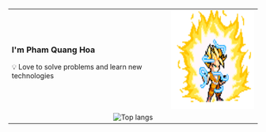 <table border="0">
  <tr>
    <td>
      <h3>I'm <strong>Pham Quang Hoa</strong></h3> 
      <p>💡 Love to solve problems and learn new technologies</p>
    </td>
    <td>
      <img src="goku.gif" alt="goku" width="200" height="200">
    </td>
  </tr>
  <tr>
    <td colspan="2" align="center">
      <img alt="Top langs" width="50%" src="https://github-readme-stats.vercel.app/api/top-langs/?username=hoapham1404&layout=compact&langs_count=8"/>
    </td>
  </tr>
</table>
